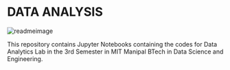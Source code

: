 # DATA ANALYSIS

![readmeimage](https://user-images.githubusercontent.com/83573182/213902480-e33bbc74-5cab-4854-a655-7546727223d4.png)

This repository contains Jupyter Notebooks containing the codes for Data Analytics Lab in the 3rd Semester in MIT Manipal BTech in Data Science and Engineering.<br> 
 
